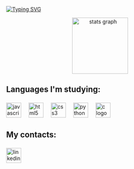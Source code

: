 [![Typing SVG](https://readme-typing-svg.herokuapp.com/?color=FFFFFF&size=35&center=true&vCenter=true&width=1000&lines=Hi+!+My+name+is+Jorge+Berenschot;I'm+19+years+old;I'm+a+developer;Welcome!+)](https://git.io/typing-svg)
<div align="center">
  <img src="https://github-readme-stats.vercel.app/api?username=Jorge-Gobbo&hide_title=false&hide_rank=false&show_icons=true&include_all_commits=true&count_private=true&disable_animations=false&theme=dark&locale=en&hide_border=false&order=1" height="150" alt="stats graph"  />
</div>

###

<h2 align="left">Languages ​​I'm studying:</h2>

###

<div align="left">
  <img src="https://cdn.jsdelivr.net/gh/devicons/devicon/icons/javascript/javascript-plain.svg" height="40" alt="javascript logo"  />
  <img width="12" />
  <img src="https://cdn.jsdelivr.net/gh/devicons/devicon/icons/html5/html5-plain.svg" height="40" alt="html5 logo"  />
  <img width="12" />
  <img src="https://cdn.jsdelivr.net/gh/devicons/devicon/icons/css3/css3-plain.svg" height="40" alt="css3 logo"  />
  <img width="12" />
  <img src="https://cdn.jsdelivr.net/gh/devicons/devicon/icons/python/python-original.svg" height="40" alt="python logo"  />
  <img width="12" />
  <img src="https://cdn.jsdelivr.net/gh/devicons/devicon/icons/c/c-plain.svg" height="40" alt="c logo"  />
</div>

###

<h2 align="left">My contacts:</h2>

###

<div align="left">
  <a href="https://www.linkedin.com/in/jorge-berenschot/" target="_blank">
    <img src="https://img.shields.io/static/v1?message=LinkedIn&logo=linkedin&label=&color=3c3c3c&logoColor=white&labelColor=&style=for-the-badge" height="40" alt="linkedin logo"  />
  </a>
</div>

###
